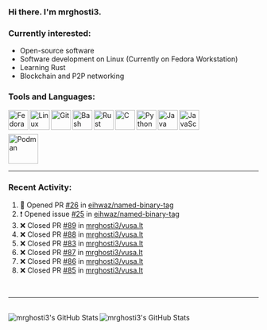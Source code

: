 ### Hi there. I'm mrghosti3.

### Currently interested:

- Open-source software
- Software development on Linux (Currently on Fedora Workstation)
- Learning Rust
- Blockchain and P2P networking

### Tools and Languages:

<img align="left" width="40px" alt="Fedora Workstation" src="https://cdn.jsdelivr.net/gh/devicons/devicon/icons/fedora/fedora-original.svg" />
<img align="left" width="40px" alt="Linux" src="https://cdn.jsdelivr.net/gh/devicons/devicon/icons/linux/linux-original.svg" />
<img align="left" width="40px" alt="Git" src="https://cdn.jsdelivr.net/gh/devicons/devicon/icons/git/git-original.svg" />
<img align="left" width="40px" alt="Bash" src="https://cdn.jsdelivr.net/gh/devicons/devicon/icons/bash/bash-original.svg" />
<img align="left" width="40px" alt="Rust" src="https://cdn.jsdelivr.net/gh/devicons/devicon/icons/rust/rust-plain.svg" />
<img align="left" width="40px" alt="C" src="https://cdn.jsdelivr.net/gh/devicons/devicon/icons/c/c-original.svg" />
<img align="left" width="40px" alt="Python" src="https://cdn.jsdelivr.net/gh/devicons/devicon/icons/python/python-original.svg" />
<img align="left" width="40px" alt="Java" src="https://cdn.jsdelivr.net/gh/devicons/devicon/icons/java/java-original-wordmark.svg" />
<img align="left" width="40px" alt="JavaScript" src="https://cdn.jsdelivr.net/gh/devicons/devicon/icons/javascript/javascript-original.svg" />

<br><br>

<img width="60px" alt="Podman" src="https://cdn.jsdelivr.net/gh/devicons/devicon/icons/podman/podman-original.svg" />

---

### Recent Activity:

<!--START_SECTION:activity-->
1. 💪 Opened PR [#26](https://github.com/eihwaz/named-binary-tag/pull/26) in [eihwaz/named-binary-tag](https://github.com/eihwaz/named-binary-tag)
2. ❗ Opened issue [#25](https://github.com/eihwaz/named-binary-tag/issues/25) in [eihwaz/named-binary-tag](https://github.com/eihwaz/named-binary-tag)
3. ❌ Closed PR [#89](https://github.com/mrghosti3/vusa.lt/pull/89) in [mrghosti3/vusa.lt](https://github.com/mrghosti3/vusa.lt)
4. ❌ Closed PR [#88](https://github.com/mrghosti3/vusa.lt/pull/88) in [mrghosti3/vusa.lt](https://github.com/mrghosti3/vusa.lt)
5. ❌ Closed PR [#83](https://github.com/mrghosti3/vusa.lt/pull/83) in [mrghosti3/vusa.lt](https://github.com/mrghosti3/vusa.lt)
6. ❌ Closed PR [#87](https://github.com/mrghosti3/vusa.lt/pull/87) in [mrghosti3/vusa.lt](https://github.com/mrghosti3/vusa.lt)
7. ❌ Closed PR [#86](https://github.com/mrghosti3/vusa.lt/pull/86) in [mrghosti3/vusa.lt](https://github.com/mrghosti3/vusa.lt)
8. ❌ Closed PR [#85](https://github.com/mrghosti3/vusa.lt/pull/85) in [mrghosti3/vusa.lt](https://github.com/mrghosti3/vusa.lt)
<!--END_SECTION:activity-->

<br />

---

<br />

<img align="left" alt="mrghosti3's GitHub Stats" src="https://github-readme-stats.vercel.app/api?username=mrghosti3&theme=radical&show_icons=true&hide_border=true" />
<img align="left" alt="mrghosti3's GitHub Stats" src="https://github-readme-stats.vercel.app/api/top-langs/?username=mrghosti3&theme=radical&hide_border=true&layout=compact" />
